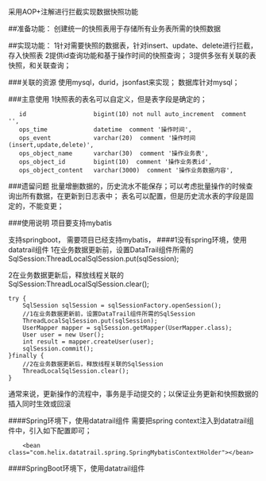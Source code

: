 采用AOP+注解进行拦截实现数据快照功能

##准备功能：
创建统一的快照表用于存储所有业务表所需的快照数据

##实现功能：
1针对需要快照的数据表，针对insert、update、delete进行拦截，存入快照表
2提供id查询功能和基于操作时间的快照查询；
3提供多张有关联的表快照，和关联查询；

###关联的资源
使用mysql，durid，jsonfast来实现；
数据库针对mysql；

###主意使用
1快照表的表名可以自定义，但是表字段是确定的；
```
   id                   bigint(10) not null auto_increment  comment '',
   ops_time             datetime  comment '操作时间',
   ops_event            varchar(20)  comment '操作时间(insert,update,delete)',
   ops_object_name      varchar(30)  comment '操作业务表',
   ops_object_id        bigint(10)  comment '操作业务表id',
   ops_object_content   varchar(3000)  comment '操作业务数据内容',
```

###遗留问题
批量增删数据的，历史流水不能保存；可以考虑批量操作的时候查询出所有数据，在更新到日志表中；
表名可以配置，但是历史流水表的字段是固定的，不能变更；

###使用说明
项目要支持mybatis

支持springboot，
需要项目已经支持mybatis，
####1没有spring环境，使用datatrail组件
1在业务数据更新前，设置DataTrail组件所需的SqlSession:ThreadLocalSqlSession.put(sqlSession);

2在业务数据更新后，释放线程关联的SqlSession:ThreadLocalSqlSession.clear();

~~~
try {
    SqlSession sqlSession = sqlSessionFactory.openSession();
    //1在业务数据更新前，设置DataTrail组件所需的SqlSession
    ThreadLocalSqlSession.put(sqlSession);
    UserMapper mapper = sqlSession.getMapper(UserMapper.class);
    User user = new User();
    int result = mapper.createUser(user);
    sqlSession.commit();
}finally {
    //2在业务数据更新后，释放线程关联的SqlSession
    ThreadLocalSqlSession.clear();
}
~~~
通常来说，更新操作的流程中，事务是手动提交的；以保证业务更新和快照数据的插入同时生效或回滚

####Spring环境下，使用datatrail组件
需要把spring context注入到datatrail组件中，引入如下配置即可；
~~~
    <bean class="com.helix.datatrail.spring.SpringMybatisContextHolder"></bean>    
~~~

####SpringBoot环境下，使用datatrail组件



